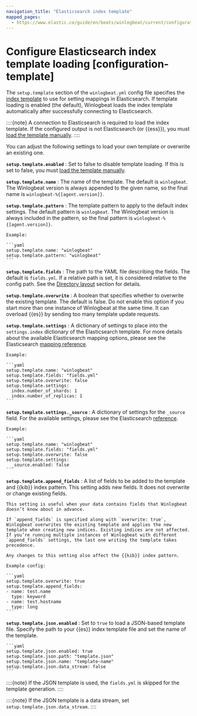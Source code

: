```yaml
---
navigation_title: "Elasticsearch index template"
mapped_pages:
  - https://www.elastic.co/guide/en/beats/winlogbeat/current/configuration-template.html
---
```


# Configure Elasticsearch index template loading [configuration-template]


The `setup.template` section of the `winlogbeat.yml` config file specifies the [index template](docs-content://manage-data/data-store/templates.md) to use for setting mappings in Elasticsearch. If template loading is enabled (the default), Winlogbeat loads the index template automatically after successfully connecting to Elasticsearch.

::::{note}
A connection to Elasticsearch is required to load the index template. If the configured output is not Elasticsearch (or {{ess}}), you must [load the template manually](/reference/winlogbeat/winlogbeat-template.md#load-template-manually).
::::


You can adjust the following settings to load your own template or overwrite an existing one.

**`setup.template.enabled`**
:   Set to false to disable template loading. If this is set to false, you must [load the template manually](/reference/winlogbeat/winlogbeat-template.md#load-template-manually).

**`setup.template.name`**
:   The name of the template. The default is `winlogbeat`. The Winlogbeat version is always appended to the given name, so the final name is `winlogbeat-%{[agent.version]}`.

**`setup.template.pattern`**
:   The template pattern to apply to the default index settings. The default pattern is `winlogbeat`. The Winlogbeat version is always included in the pattern, so the final pattern is `winlogbeat-%{[agent.version]}`.

    Example:

    ```yaml
    setup.template.name: "winlogbeat"
    setup.template.pattern: "winlogbeat"
    ```


**`setup.template.fields`**
:   The path to the YAML file describing the fields. The default is `fields.yml`. If a relative path is set, it is considered relative to the config path. See the [Directory layout](/reference/winlogbeat/directory-layout.md) section for details.

**`setup.template.overwrite`**
:   A boolean that specifies whether to overwrite the existing template. The default is false. Do not enable this option if you start more than one instance of Winlogbeat at the same time. It can overload {{es}} by sending too many template update requests.

**`setup.template.settings`**
:   A dictionary of settings to place into the `settings.index` dictionary of the Elasticsearch template. For more details about the available Elasticsearch mapping options, please see the Elasticsearch [mapping reference](docs-content://manage-data/data-store/mapping.md).

    Example:

    ```yaml
    setup.template.name: "winlogbeat"
    setup.template.fields: "fields.yml"
    setup.template.overwrite: false
    setup.template.settings:
      index.number_of_shards: 1
      index.number_of_replicas: 1
    ```


**`setup.template.settings._source`**
:   A dictionary of settings for the `_source` field. For the available settings, please see the Elasticsearch [reference](elasticsearch://reference/elasticsearch/mapping-reference/mapping-source-field.md).

    Example:

    ```yaml
    setup.template.name: "winlogbeat"
    setup.template.fields: "fields.yml"
    setup.template.overwrite: false
    setup.template.settings:
      _source.enabled: false
    ```


**`setup.template.append_fields`**
:   A list of fields to be added to the template and {{kib}} index pattern. This setting adds new fields. It does not overwrite or change existing fields.

    This setting is useful when your data contains fields that Winlogbeat doesn’t know about in advance.

    If `append_fields` is specified along with `overwrite: true`, Winlogbeat overwrites the existing template and applies the new template when creating new indices. Existing indices are not affected. If you’re running multiple instances of Winlogbeat with different `append_fields` settings, the last one writing the template takes precedence.

    Any changes to this setting also affect the {{kib}} index pattern.

    Example config:

    ```yaml
    setup.template.overwrite: true
    setup.template.append_fields:
    - name: test.name
      type: keyword
    - name: test.hostname
      type: long
    ```


**`setup.template.json.enabled`**
:   Set to `true` to load a JSON-based template file. Specify the path to your {{es}} index template file and set the name of the template.

    ```yaml
    setup.template.json.enabled: true
    setup.template.json.path: "template.json"
    setup.template.json.name: "template-name"
    setup.template.json.data_stream: false
    ```


::::{note}
If the JSON template is used, the `fields.yml` is skipped for the template generation.
::::


::::{note}
If the JSON template is a data stream, set `setup.template.json.data_stream`.
::::


